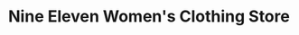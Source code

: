 ---
title: "Nine Eleven Women's Clothing Store"
url: /san-salvador/nine-eleven-womens-clothing-store/
shop: Kleidung
---